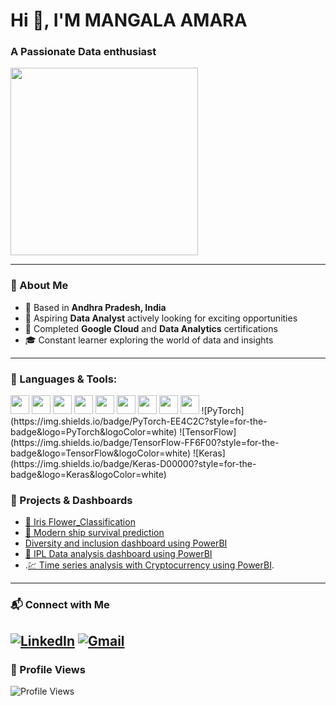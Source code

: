 # Hi 👋, I'M MANGALA AMARA  
### A Passionate Data enthusiast 

<img src="https://raw.githubusercontent.com/rajput2107/rajput2107/master/Assets/Developer.gif" width="300"/>

---

### 💼 About Me
- 📍 Based in **Andhra Pradesh, India**
- 💼 Aspiring **Data Analyst** actively looking for exciting opportunities
- 🏅 Completed **Google Cloud** and **Data Analytics** certifications
- 🎓 Constant learner exploring the world of data and insights

---
### 🧰 Languages & Tools:

<p align="left">
  <img src="https://img.shields.io/badge/-Python-3776AB?style=flat&logo=python&logoColor=white" height="30"/>
  <img src="https://img.shields.io/badge/-NumPy-013243?style=flat&logo=numpy&logoColor=white" height="30"/>
  <img src="https://img.shields.io/badge/-Pandas-150458?style=flat&logo=pandas&logoColor=white" height="30"/>
  <img src="https://img.shields.io/badge/-Matplotlib-11557c?style=flat&logo=plotly&logoColor=white" height="30"/>
  <img src="https://img.shields.io/badge/-Seaborn-2c2c2c?style=flat&logo=python&logoColor=white" height="30"/>
  <img src="https://img.shields.io/badge/-ScikitLearn-F7931E?style=flat&logo=scikit-learn&logoColor=white" height="30"/>
  <img src="https://img.shields.io/badge/-Excel-217346?style=flat&logo=microsoft-excel&logoColor=white" height="30"/>
  <img src="https://img.shields.io/badge/-PowerBI-F2C811?style=flat&logo=power-bi&logoColor=black" height="30"/>
  <img src="https://img.shields.io/badge/-MySQL-4479A1?style=flat&logo=mysql&logoColor=white" height="30"/>
  ![PyTorch](https://img.shields.io/badge/PyTorch-EE4C2C?style=for-the-badge&logo=PyTorch&logoColor=white)
  ![TensorFlow](https://img.shields.io/badge/TensorFlow-FF6F00?style=for-the-badge&logo=TensorFlow&logoColor=white)
  ![Keras](https://img.shields.io/badge/Keras-D00000?style=for-the-badge&logo=Keras&logoColor=white)
</p>

### 📌 Projects & Dashboards

- [🌼 Iris Flower_Classification](https://github.com/amar4542/Iris-Dataset)
- [🚢 Modern ship survival prediction](https://github.com/amar4542/Titanic-Survival-Prediction)
- [ Diversity and inclusion dashboard using PowerBI](https://github.com/amar4542/Diversity-Inclusion)
- [🏏 IPL Data analysis dashboard using PowerBI](https://github.com/amar4542/IPL-Data-Analysis)
- .[💹 Time series analysis with Cryptocurrency using PowerBI](https://github.com/amar4542/Time-series-analysis-with-cryptocurrency).

---

### 📬 Connect with Me

[![LinkedIn](https://img.shields.io/badge/-LinkedIn-blue?logo=linkedin&style=flat-square)](https://www.linkedin.com/in/m-amara-4542m/)
[![Gmail](https://img.shields.io/badge/-Gmail-D14836?style=flat-square&logo=gmail&logoColor=white)](mailto:mangalaamara282@gmail.com)
---
### 👀 Profile Views  
![Profile Views](https://komarev.com/ghpvc/?username=amar-1999&label=Profile%20views&color=0e75b6&style=flat)
